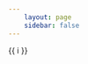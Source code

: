 ```yaml
---
    layout: page
    sidebar: false
---
```


<GridWrapper>
    <PhotoView v-for='item in photoslist' :name="item.name" :photos="item.data" @photo-view="gotoPhoto">{{ i }}</PhotoView>
</GridWrapper>

<script setup lang='ts'>
    import { ref } from 'vue';

    import GridWrapper from '../../components/GridWrapper.vue';
    import PhotoView from '../../components/PhotoView.vue';
    import config from '../../photos/baby/config.json';

    console.log(config.category);

    type Photos = {
        name: string,
        data: string[],
    }

    const photoslist = ref<Photos[]>([]);

    config.category.forEach(async (item, index) => {
        let obj: any = {};
        obj.name = item;
        obj.data = [];
        photoslist.value.push(obj);
    });

    const gotoPhoto = ( data: string[] ): void => {
        console.log(data);
    }
</script>

<style scoped>
    
</style>
